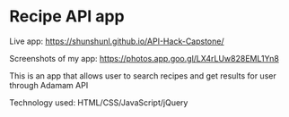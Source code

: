 # Recipe API app

Live app: https://shunshunl.github.io/API-Hack-Capstone/

Screenshots of my app: 
https://photos.app.goo.gl/LX4rLUw828EML1Yn8

This is an app that allows user to search recipes and get results for user through Adamam API

Technology used: HTML/CSS/JavaScript/jQuery 
